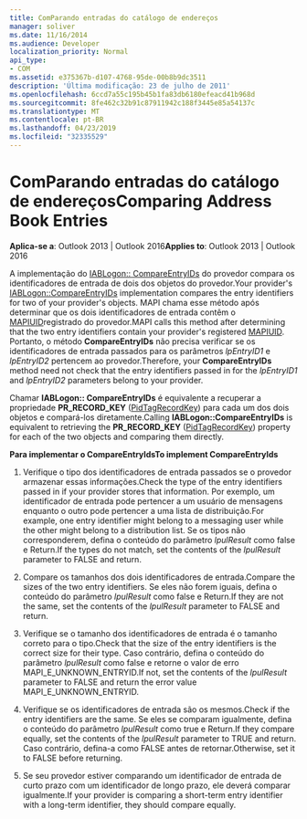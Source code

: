 ```yaml
---
title: ComParando entradas do catálogo de endereços
manager: soliver
ms.date: 11/16/2014
ms.audience: Developer
localization_priority: Normal
api_type:
- COM
ms.assetid: e375367b-d107-4768-95de-00b8b9dc3511
description: 'Última modificação: 23 de julho de 2011'
ms.openlocfilehash: 6ccd7a55c195b45b1fa83db6180efeacd41b968d
ms.sourcegitcommit: 8fe462c32b91c87911942c188f3445e85a54137c
ms.translationtype: MT
ms.contentlocale: pt-BR
ms.lasthandoff: 04/23/2019
ms.locfileid: "32335529"
---
```

# <a name="comparing-address-book-entries"></a><span data-ttu-id="43081-103">ComParando entradas do catálogo de endereços</span><span class="sxs-lookup"><span data-stu-id="43081-103">Comparing Address Book Entries</span></span>

  
  
<span data-ttu-id="43081-104">**Aplica-se a**: Outlook 2013 | Outlook 2016</span><span class="sxs-lookup"><span data-stu-id="43081-104">**Applies to**: Outlook 2013 | Outlook 2016</span></span> 
  
<span data-ttu-id="43081-105">A implementação do [IABLogon:: CompareEntryIDs](iablogon-compareentryids.md) do provedor compara os identificadores de entrada de dois dos objetos do provedor.</span><span class="sxs-lookup"><span data-stu-id="43081-105">Your provider's [IABLogon::CompareEntryIDs](iablogon-compareentryids.md) implementation compares the entry identifiers for two of your provider's objects.</span></span> <span data-ttu-id="43081-106">MAPI chama esse método após determinar que os dois identificadores de entrada contêm o [MAPIUID](mapiuid.md)registrado do provedor.</span><span class="sxs-lookup"><span data-stu-id="43081-106">MAPI calls this method after determining that the two entry identifiers contain your provider's registered [MAPIUID](mapiuid.md).</span></span> <span data-ttu-id="43081-107">Portanto, o método **CompareEntryIDs** não precisa verificar se os identificadores de entrada passados para os parâmetros _lpEntryID1_ e _lpEntryID2_ pertencem ao provedor.</span><span class="sxs-lookup"><span data-stu-id="43081-107">Therefore, your **CompareEntryIDs** method need not check that the entry identifiers passed in for the  _lpEntryID1_ and  _lpEntryID2_ parameters belong to your provider.</span></span> 
  
<span data-ttu-id="43081-108">Chamar **IABLogon:: CompareEntryIDs** é equivalente a recuperar a propriedade **PR_RECORD_KEY** ([PidTagRecordKey](pidtagrecordkey-canonical-property.md)) para cada um dos dois objetos e compará-los diretamente.</span><span class="sxs-lookup"><span data-stu-id="43081-108">Calling **IABLogon::CompareEntryIDs** is equivalent to retrieving the **PR_RECORD_KEY** ([PidTagRecordKey](pidtagrecordkey-canonical-property.md)) property for each of the two objects and comparing them directly.</span></span>
  
 <span data-ttu-id="43081-109">**Para implementar o CompareEntryIds**</span><span class="sxs-lookup"><span data-stu-id="43081-109">**To implement CompareEntryIds**</span></span>
  
1. <span data-ttu-id="43081-110">Verifique o tipo dos identificadores de entrada passados se o provedor armazenar essas informações.</span><span class="sxs-lookup"><span data-stu-id="43081-110">Check the type of the entry identifiers passed in if your provider stores that information.</span></span> <span data-ttu-id="43081-111">Por exemplo, um identificador de entrada pode pertencer a um usuário de mensagens enquanto o outro pode pertencer a uma lista de distribuição.</span><span class="sxs-lookup"><span data-stu-id="43081-111">For example, one entry identifier might belong to a messaging user while the other might belong to a distribution list.</span></span> <span data-ttu-id="43081-112">Se os tipos não corresponderem, defina o conteúdo do parâmetro _lpulResult_ como false e Return.</span><span class="sxs-lookup"><span data-stu-id="43081-112">If the types do not match, set the contents of the  _lpulResult_ parameter to FALSE and return.</span></span> 
    
2. <span data-ttu-id="43081-113">Compare os tamanhos dos dois identificadores de entrada.</span><span class="sxs-lookup"><span data-stu-id="43081-113">Compare the sizes of the two entry identifiers.</span></span> <span data-ttu-id="43081-114">Se eles não forem iguais, defina o conteúdo do parâmetro _lpulResult_ como false e Return.</span><span class="sxs-lookup"><span data-stu-id="43081-114">If they are not the same, set the contents of the  _lpulResult_ parameter to FALSE and return.</span></span> 
    
3. <span data-ttu-id="43081-115">Verifique se o tamanho dos identificadores de entrada é o tamanho correto para o tipo.</span><span class="sxs-lookup"><span data-stu-id="43081-115">Check that the size of the entry identifiers is the correct size for their type.</span></span> <span data-ttu-id="43081-116">Caso contrário, defina o conteúdo do parâmetro _lpulResult_ como false e retorne o valor de erro MAPI_E_UNKNOWN_ENTRYID.</span><span class="sxs-lookup"><span data-stu-id="43081-116">If not, set the contents of the  _lpulResult_ parameter to FALSE and return the error value MAPI_E_UNKNOWN_ENTRYID.</span></span> 
    
4. <span data-ttu-id="43081-117">Verifique se os identificadores de entrada são os mesmos.</span><span class="sxs-lookup"><span data-stu-id="43081-117">Check if the entry identifiers are the same.</span></span> <span data-ttu-id="43081-118">Se eles se comparam igualmente, defina o conteúdo do parâmetro _lpulResult_ como true e Return.</span><span class="sxs-lookup"><span data-stu-id="43081-118">If they compare equally, set the contents of the  _lpulResult_ parameter to TRUE and return.</span></span> <span data-ttu-id="43081-119">Caso contrário, defina-a como FALSE antes de retornar.</span><span class="sxs-lookup"><span data-stu-id="43081-119">Otherwise, set it to FALSE before returning.</span></span> 
    
5. <span data-ttu-id="43081-120">Se seu provedor estiver comparando um identificador de entrada de curto prazo com um identificador de longo prazo, ele deverá comparar igualmente.</span><span class="sxs-lookup"><span data-stu-id="43081-120">If your provider is comparing a short-term entry identifier with a long-term identifier, they should compare equally.</span></span>
    

